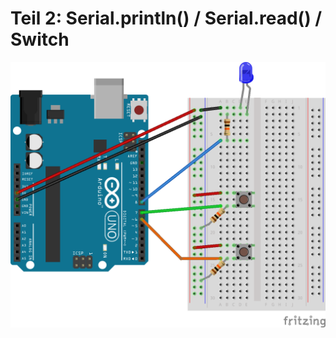 # Teil 2: Serial.println() / Serial.read() / Switch

![Teil_2_Breadboard.png](Teil_2_Breadboard.png)